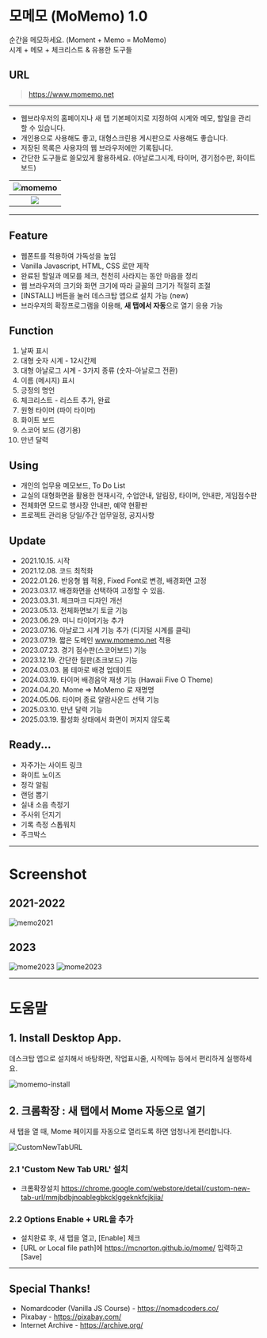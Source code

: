 # 모메모 (MoMemo) 1.0
순간을 메모하세요. (Moment + Memo = MoMemo)   
시계 + 메모 + 체크리스트 & 유용한 도구들

## URL

> https://www.momemo.net

---

* 웹브라우저의 홈페이지나 새 탭 기본페이지로 지정하여 시계와 메모, 할일을 관리 할 수 있습니다.
* 개인용으로 사용해도 좋고, 대형스크린용 게시판으로 사용해도 좋습니다.
* 저장된 목록은 사용자의 웹 브라우저에만 기록됩니다.
* 간단한 도구들로 쓸모있게 활용하세요. (아날로그시계, 타이머, 경기점수판, 화이트보드)

| ![momemo](https://github.com/mcnorton/mome/assets/4551495/660bcb5c-fed8-451e-94e6-2965722fed24)  |
|:--:|
| <a href="https://www.buymeacoffee.com/mcnorton"><img src="https://img.buymeacoffee.com/button-api/?text=Buy me a coffee&emoji=&slug=mcnorton&button_colour=FFDD00&font_colour=000000&font_family=Cookie&outline_colour=000000&coffee_colour=ffffff" /></a> |

---

## Feature
* 웹폰트를 적용하여 가독성을 높임
* Vanilla Javascript, HTML, CSS 로만 제작
* 완료된 할일과 메모를 체크, 천천히 사라지는 동안 마음을 정리
* 웹 브라우저의 크기와 화면 크기에 따라 글꼴의 크기가 적절히 조절
* [INSTALL] 버튼을 눌러 데스크탑 앱으로 설치 가능 (new)
* 브라우저의 확장프로그램을 이용해, **새 탭에서 자동**으로 열기 응용 가능

## Function
1. 날짜 표시
2. 대형 숫자 시계 - 12시간제
3. 대형 아날로그 시계 - 3가지 종류 (숫자-아날로그 전환)
4. 이름 (메시지) 표시
5. 긍정의 명언
6. 체크리스트 - 리스트 추가, 완료
7. 원형 타이머 (파이 타이머)
8. 화이트 보드
9. 스코어 보드 (경기용)
10. 만년 달력

## Using
* 개인의 업무용 메모보드, To Do List
* 교실의 대형화면을 활용한 현재시각, 수업안내, 알림장, 타이머, 안내판, 게임점수판
* 전체화면 모드로 행사장 안내판, 예약 현황판
* 프로젝트 관리용 당일/주간 업무일정, 공지사항

## Update
* 2021.10.15. 시작
* 2021.12.08. 코드 최적화
* 2022.01.26. 반응형 웹 적용, Fixed Font로 변경, 배경화면 고정
* 2023.03.17. 배경화면을 선택하여 고정할 수 있음.
* 2023.03.31. 체크마크 디자인 개선
* 2023.05.13. 전체화면보기 토글 기능
* 2023.06.29. 미니 타이머기능 추가
* 2023.07.16. 아날로그 시계 기능 추가 (디지털 시계를 클릭)
* 2023.07.19. 짧은 도메인 www.momemo.net 적용
* 2023.07.23. 경기 점수판(스코어보드) 기능
* 2023.12.19. 간단한 칠판(초크보드) 기능
* 2024.03.03. 봄 테마로 배경 업데이트
* 2024.03.19. 타이머 배경음악 재생 기능 (Hawaii Five O Theme)
* 2024.04.20. Mome => MoMemo 로 재명명
* 2024.05.06. 타이머 종료 알람사운드 선택 기능
* 2025.03.10. 만년 달력 기능
* 2025.03.19. 활성화 상태에서 화면이 꺼지지 않도록

## Ready...
* 자주가는 사이트 링크
* 화이트 노이즈
* 정각 알림
* 랜덤 뽑기
* 실내 소음 측정기
* 주사위 던지기
* 기록 측정 스톱워치
* 주크박스

---
# Screenshot

 ## 2021-2022 
  ![memo2021](https://user-images.githubusercontent.com/4551495/145520765-96e5085f-88bc-4c2b-bd85-5e37fa8d4402.png)

## 2023
  ![mome2023](https://user-images.githubusercontent.com/4551495/225662986-f7f4b290-2dd8-4479-af8b-4393cea4e3ce.png)
  ![mome2023](https://user-images.githubusercontent.com/4551495/229038614-eaae12b2-33b4-4ef3-8bd5-a909584816a2.png)

---

# 도움말

## 1. Install Desktop App.
데스크탑 앱으로 설치해서 바탕화면, 작업표시줄, 시작메뉴 등에서 편리하게 실행하세요.

![momemo-install](https://github.com/mcnorton/mome/assets/4551495/2e30c200-a597-4910-9610-4e3ce128675f)



## 2. 크롬확장 : 새 탭에서 Mome 자동으로 열기
새 탭을 열 때, Mome 페이지를 자동으로 열리도록 하면 엄청나게 편리합니다.

![CustomNewTabURL](https://lh3.googleusercontent.com/4lCsO0HhSqwN-U68QDFgVhLWb285-pfcoX_PHV5C6J6WuLSadROAD5iQm8kKmE8xM0qmh6XUQ0Wf0NtxFLkyB7t2=w640-h400-e365-rj-sc0x00ffffff)

### 2.1 'Custom New Tab URL' 설치
* 크롬확장설치 https://chrome.google.com/webstore/detail/custom-new-tab-url/mmjbdbjnoablegbkcklggeknkfcjkjia/

### 2.2 Options Enable + URL을 추가
* 설치완료 후, 새 탭을 열고, [Enable] 체크
* [URL or Local file path]에 https://mcnorton.github.io/mome/ 입력하고 [Save]


---

## Special Thanks!
* Nomardcoder (Vanilla JS Course) - https://nomadcoders.co/
* Pixabay - https://pixabay.com/
* Internet Archive - https://archive.org/

